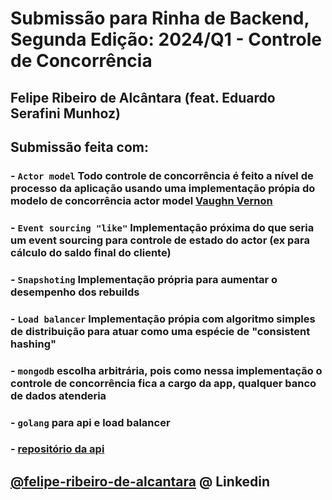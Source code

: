 # Submissão para Rinha de Backend, Segunda Edição: 2024/Q1 - Controle de Concorrência

## Felipe Ribeiro de Alcântara (feat. Eduardo Serafini Munhoz)
## Submissão feita com:
### - `Actor model` Todo controle de concorrência é feito a nível de processo da aplicação usando uma implementação própia do modelo de concorrência **actor model** [Vaughn Vernon](https://www.youtube.com/watch?v=KtRLIzG5c54)
### - `Event sourcing "like"` Implementação próxima do que seria um event sourcing para controle de estado do actor (ex para cálculo do saldo final do cliente)
### - `Snapshoting` Implementação própria para aumentar o desempenho dos rebuilds
### - `Load balancer` Implementação própia com algoritmo simples de distribuição para atuar como uma espécie de "consistent hashing"
### - `mongodb` escolha arbitrária, pois como nessa implementação o controle de concorrência fica a cargo da app, qualquer banco de dados atenderia
### - `golang` para api e load balancer
### - [repositório da api](https://github.com/feralc/rinha-de-backend-2024)

## [@felipe-ribeiro-de-alcantara](https://www.linkedin.com/in/felipe-ribeiro-de-alcantara/) @ Linkedin